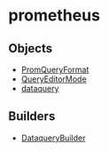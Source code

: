 # prometheus

## Objects

 * <span class="badge object-type-enum"></span> [PromQueryFormat](./object-PromQueryFormat.md)
 * <span class="badge object-type-enum"></span> [QueryEditorMode](./object-QueryEditorMode.md)
 * <span class="badge object-type-interface"></span> [dataquery](./object-dataquery.md)
## Builders

 * <span class="badge builder"></span> [DataqueryBuilder](./builder-DataqueryBuilder.md)
